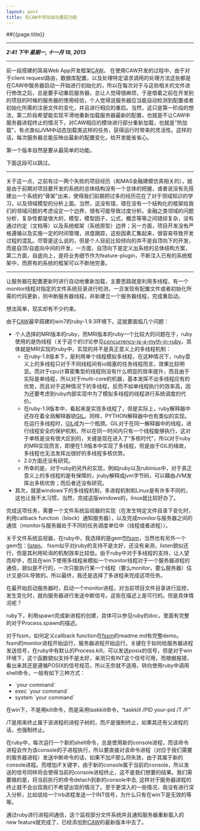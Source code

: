```yaml
---
layout: post
title: 在CAW中添加自动重启功能
---
```



##{{page.title}}
***
***2:41 下午 星期一, 十一月 18, 2013***

***
前一段搭建的简易Web App开发框架[CAW](详见另外一篇CAW框架的介绍)。
在使用CAW开发的过程中，由于对于client request路由，数据库配置，以及处理特定请求调用的处理方法这些都是在CAW中服务器启动一开始进行初始化的，所以在每次对于与这些相关的文件进行修改之后，总是要手动重启服务器，总让人觉得很麻烦，于是借着之前在开发别的项目的时候的服务器的使用经验，个人觉得说服务器应当能自动检测到配置或者初始化所需的注册文件的变化，并且进行相应的重启。当然，这只是第一阶段的想法，第二阶段希望能实现平滑地重新加载服务器最新的配置，也就是不让CAW中服务器进程终止的情况下，对CAW相应的模块进行部分重新加载，也就是“热加载”，有点类似JVM中动态加载类这样的任务，获得运行时带来的灵活性。这样的话，每次服务器总能反映出最新的配置变化，给开发能省省心。

第一个版本自然是要从最简单的功能。

下面这段可以跳过。

---
关于这一点，之前有过一两个失败的项目经历（和MAS金融建模仿真相关的），就是由于前期对项目要开发的系统的总体结构没有一个总体的把握，或者说没有先搭建出一个系统的“骨架”出来，使得我们前期把过多的经历花在了对于领域知识的学习，以及领域模型的分析上面。当然，这没有错，错在没有一个结构化的框架给我们的领域问题的考虑设定一个边界，很有可能导致过度分析。金融之类领域的问题分析，复杂性都是很大的，模型，模型因子，公式，概念等等之间错综复杂，没有通过约定（文档等）以及系统框架（系统原型）边界；另一方面，项目开发没有严格遵循以及实施一定的时间管理，进度跟踪，这些因素汇集起来，很容易导致开发过程的混乱。尽管是这么说的，但是个人目前比较倾向的并不是自顶向下的开发，而是自顶/自底向中间的开发，一方面，自顶向下是定义出系统的总体结构方案，第二方面，自底向上，是将业务细节作为feature-plugin，不断注入已有的系统框架中，而原有的系统的框架可以不断地完善。

---

让服务器在配置更新时进行自动地重新加载，主要思路就是利用多线程，有一个monitor线程对指定的文件系统目录进行检测，一旦发现有配置文件或者初始化所需的代码更新，则中断服务器线程，并新建立一个服务器线程，完成重启动。

想法简单，现实却有不少约束。

由于[CAW]最早搭建的win7的ruby-1.9.3环境下。这就要面临几个问题：

+ 个人选择的MRI版本的ruby，而MRI版本的ruby一个比较大的问题在于，ruby使用的是伪线程（关于这个的讨论参见[concurrency-is-a-myth-in-ruby]。具体就是MRI实现的ruby中，实现的并不是真正意义上的多线程机制：
	+ 在ruby-1.8版本下，是利用单个线程模拟多线程，在这种情况下，ruby意义上的多线程只对于不同线程间有io阻塞的任务线程而言，效果比较明显。而对于cpu计算密集型的线程则没有什么明显的效率提升，而且由于实际是单线程，所以对于multi-core的机器，基本发挥不出多线程应有的优势，而且对于这种情况下的多线程，反而不如单线程执行的效率高，因为还要考虑到ruby内部实现中为了模拟多线程的线程进行系统调度的代价。
	+ 在ruby-1.9版本中，看起来是实现多线程了，但是实际上，ruby解释器中还存在着全局解释器锁[GIL]。同样，PYTHON解释器中也有类似的实现。在运行多线程时，[GIL]成为一个瓶颈。GIL对于在同一解释器中的线程，进行线程安全的保护机制，所以在同一时间内只有一个线程能够执行，这对于单核是没有很大区别的，关键是现在进入了“多核时代”，所以对于ruby的MRI实现而言，即便在1.9版本中实现了多线程，但是由于GIL的缘故，多线程也无法发挥出很好的多线程多核优势。
	+ 2.0方面还没有研究。
	+ 所幸的是，对于ruby的另外的实现，例如jruby以及rubinius中，对于真正意义上的多线程的是有保障的，jruby解释成jvm字节码，可以藉由JVM发挥出多核优势；而后者还没有研究。
+ 其次，就是windows下的多线程机制，多进程机制和Linux是有许多不同的，这也让我不太习惯，当然，完成这版windows的，linux就比较好办了。

完成这项任务，需要一个文件系统监视器的实现（在发生特定文件目录下变化时，利用callback function（block）通知服务器），以及完成monitor与服务器之间的通信（monitor与服务器处于不同的任务调度单位中（线程或者进程））。

关于文件系统监视器，在ruby中，我选择的是gem包[fssm]，当然也有另外一个gem包：[listen]。
fssm似乎对jruby的支持不是太好，还没有亲测，listen貌似还行，但是其利用轮询的机制效率比较低。由于ruby中对于多线程的支持，让人望而却步，而且在win下使用多线程来模拟一个monitor线程对于一个服务器进程的通信，貌似是不行的，一次只能执行某一个线程（要么monitor，要么服务器）估计又是GIL导致的。所以最终，我还是选择了多进程来完成这项任务。

在最开始启动服务器时，启动一个monitor进程，对当前项目文件目录进行监控，发生变化时，就向服务器进行发送中断信号。这些在描述上是可行的。但是具体情况呢？

ruby下，利用spawn完成新进程的创建，具体可以参见ruby的doc，里面有完整的对于Process.spawn的描述。

对于fssm，如何定义callback function在[fssm]的readme.md有完整demo。
fssm的monitor进程开始运行，服务器进程开始运行。关键在于如何给服务器进程发送信号，在ruby中有默认的Process.kill，可以发送posix的信号，但是对于win环境下，这个函数貌似支持不是太好，亲测只有INT这个信号可用，而根据报错，看出来其还是遵循POSIX的信号规范，所以无奈就不适用，转向使用ruby中调用shell命令，一般有如下三种方式：

+ \`your command\`
+ exec \`your command\`
+ system \`your command\`

在win下，不是用kill命令，而是采用taskkill命令，“taskkill /PID your-pid /T /F”

/T是用来终止属于该进程的进程子树的，而/F是强制终止，如果其还有父进程的话，也强制终止。

在ruby中，每次运行一个新的shell命令，总是使用新的console进程，而该命令进程会作为该console的子进程执行，所以要直接对该命令进程（对应于我们需要的服务器进程）发送中断命令的话，如果不加/F那么将失效，由于其属于新的console进程。而增加/F关键字，由于新的console属于当前的console，所以发送的信号同样将会使得当前的console进程终止，这不是我们想要的结果。我们需要做的是，将当前执行的命令detach到新的console中去, 这样对于服务器进程的终止就不会出现我们不希望出现的情况了。至于更深入的一些情况，我没有进行深入分析，比如说给一个irb进程发送一个INT信号，为什么只有在win下是无效的等等。

通过ruby进行进程间通信，这个监视部分文件系统并且通知服务器重新载入的new feature就完成了，已经添加到[CAW]的最新版本中去了。

[CAW]: https://github.com/Xifzop/CAW "Web App Framework CAW"
[concurrency-is-a-myth-in-ruby]: http://www.igvita.com/2008/11/13/concurrency-is-a-myth-in-ruby/ "Ig"
[GIL]: http://en.wikipedia.org/wiki/Global_Interpreter_Lock "Global Interpreter Lock"
[fssm]: https://github.com/ttilley/fssm "文件系统监控"
[listen]: https://github.com/guard/listen "文件系统监控"